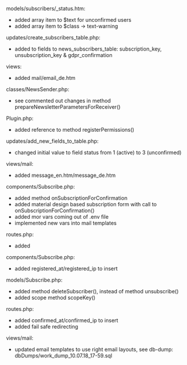 models/subscribers/_status.htm:
- added array item to $text for unconfirmed users
- added array item to $class -> text-warning

updates/create_subscribers_table.php:
- added to fields to news_subscribers_table: subscription_key, unsubscription_key & gdpr_confirmation

views:
- added mail/email_de.htm

classes/NewsSender.php:
- see commented out changes in method prepareNewsletterParametersForReceiver()

Plugin.php:
- added reference to method registerPermissions()

updates/add_new_fields_to_table.php:
- changed initial value to field status from 1 (active) to 3 (unconfirmed)

views/mail:
- added message_en.htm/message_de.htm

components/Subscribe.php:
- added method onSubscriptionForConfirmation
- added material design based subscription form with call to onSubscriptionForConfirmation()
- added mor vars coming out of .env file
- implemented new vars into mail templates

routes.php:
- added

components/Subscribe.php:
- added registered_at/registered_ip to insert

models/Subscribe.php:
- added method deleteSubscriber(), instead of method unsubscribe() 
- added scope method scopeKey()

routes.php:
- added confirmed_at/confirmed_ip to insert
- added fail safe redirecting

views/mail:
- updated email templates to use right email layouts, see db-dump: dbDumps/work_dump_10.07.18_17-59.sql